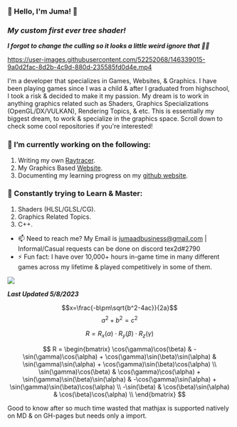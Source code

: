 ### 👋 Hello, I'm Juma! 👋
### ***My custom first ever tree shader!***
***I forgot to change the culling so it looks a little weird ignore that 🤦🤣***

https://user-images.githubusercontent.com/52252068/146339015-9a0d2fac-8d2b-4c9d-880d-235585fd0d4e.mp4

I'm a developer that specializes in Games, Websites, & Graphics. I have been playing games since I was a child & after I graduated from highschool, I took a risk & decided to make it my passion. My dream is to work in anything graphics related such as Shaders, Graphics Specializations (OpenGL/DX/VULKAN), Rendering Topics, & etc. This is essentially my biggest dream, to work & specialize in the graphics space. Scroll down to check some cool repositories if you're interested!

### 🚧 I’m currently working on the following:
1. Writing my own [Raytracer](https://github.com/j-2k/Raytracing).
2. My Graphics Based [Website](https://github.com/j-2k/GraphicsWebsite).
3. Documenting my learning progress on my [github website](https://j-2k.github.io).

### 🎨 Constantly trying to Learn & Master:
1. Shaders (HLSL/GLSL/CG).
2. Graphics Related Topics.
3. C++.

- 📫 Need to reach me? My Email is jumaadbusiness@gmail.com | Informal/Casual requests can be done on discord tex2d#2790
- ⚡ Fun fact: I have over 10,000+ hours in-game time in many different games across my lifetime & played competitively in some of them.

![](https://komarev.com/ghpvc/?username=j-2k&color=22ff22&style=flat&label=Views)

***Last Updated 5/8/2023***

$$x=\frac{-b\pm\sqrt{b^2-4ac}}{2a}$$ $$a^2 + b^2 = c^2$$ 

$$R = R_x(\alpha) \cdot R_y(\beta) \cdot R_z(\gamma)$$

$$
R = \begin{bmatrix}
\cos(\gamma)\cos(\beta) & -\sin(\gamma)\cos(\alpha) + \cos(\gamma)\sin(\beta)\sin(\alpha) & \sin(\gamma)\sin(\alpha) + \cos(\gamma)\sin(\beta)\cos(\alpha) \\
\sin(\gamma)\cos(\beta) & \cos(\gamma)\cos(\alpha) + \sin(\gamma)\sin(\beta)\sin(\alpha) & -\cos(\gamma)\sin(\alpha) + \sin(\gamma)\sin(\beta)\cos(\alpha) \\
-\sin(\beta) & \cos(\beta)\sin(\alpha) & \cos(\beta)\cos(\alpha) \\
\end{bmatrix}
$$

Good to know after so much time wasted that mathjax is supported natively on MD & on GH-pages but needs only a import.
